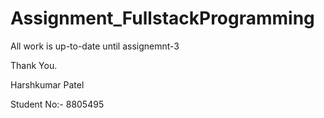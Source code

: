 # Assignment_FullstackProgramming


All work is up-to-date until assignemnt-3

Thank You.

Harshkumar Patel

Student No:- 8805495
